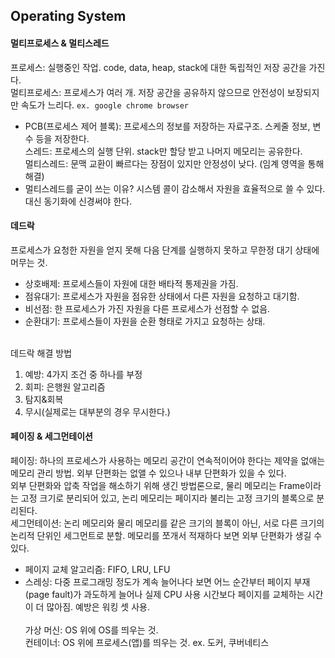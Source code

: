 ## Operating System

#### 멀티프로세스 & 멀티스레드
프로세스: 실행중인 작업. code, data, heap, stack에 대한 독립적인 저장 공간을 가진다. <br>
멀티프로세스: 프로세스가 여러 개. 저장 공간을 공유하지 않으므로 안전성이 보장되지만 속도가 느리다. `ex. google chrome browser` <br>
* PCB(프로세스 제어 블록): 프로세스의 정보를 저장하는 자료구조. 스케줄 정보, 변수 등을 저장한다. <br>
스레드: 프로세스의 실행 단위. stack만 할당 받고 나머지 메모리는 공유한다. <br>
멀티스레드: 문맥 교환이 빠르다는 장점이 있지만 안정성이 낮다. (임계 영역을 통해 해결) <br>
* 멀티스레드를 굳이 쓰는 이유? 시스템 콜이 감소해서 자원을 효율적으로 쓸 수 있다. 대신 동기화에 신경써야 한다.

#### 데드락
프로세스가 요청한 자원을 얻지 못해 다음 단계를 실행하지 못하고 무한정 대기 상태에 머무는 것. <br>

* 상호배제: 프로세스들이 자원에 대한 배타적 통제권을 가짐.<br>
* 점유대기: 프로세스가 자원을 점유한 상태에서 다른 자원을 요청하고 대기함.<br>
* 비선점: 한 프로세스가 가진 자원을 다른 프로세스가 선점할 수 없음.<br>
* 순환대기: 프로세스들이 자원을 순환 형태로 가지고 요청하는 상태.<br><br>

데드락 해결 방법<br>
1. 예방: 4가지 조건 중 하나를 부정<br>
2. 회피: 은행원 알고리즘<br>
3. 탐지&회복<br>
4. 무시(실제로는 대부분의 경우 무시한다.)
        
#### 페이징 & 세그먼테이션
페이징: 하나의 프로세스가 사용하는 메모리 공간이 연속적이어야 한다는 제약을 없애는 메모리 관리 방법. 외부 단편화는 없앨 수 있으나 내부 단편화가 있을 수 있다.<br>
        외부 단편화와 압축 작업을 해소하기 위해 생긴 방법론으로, 물리 메모리는 Frame이라는 고정 크기로 분리되어 있고, 논리 메모리는 페이지라 불리는 고정 크기의 블록으로 분리된다.<br>
세그먼테이션: 논리 메모리와 물리 메모리를 같은 크기의 블록이 아닌, 서로 다른 크기의 논리적 단위인 세그먼트로 분할. 메모리를 쪼개서 적재하다 보면 외부 단편화가 생길 수 있다.<br>
* 페이지 교체 알고리즘: FIFO, LRU, LFU<br>
* 스레싱: 다중 프로그래밍 정도가 계속 늘어나다 보면 어느 순간부터 페이지 부재(page fault)가 과도하게 늘어나 실제 CPU 사용 시간보다 페이지를 교체하는 시간이 더 많아짐. 예방은 워킹 셋 사용.<br><br>
가상 머신: OS 위에 OS를 띄우는 것.<br>
컨테이너: OS 위에 프로세스(앱)를 띄우는 것. ex. 도커, 쿠버네티스
